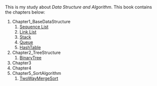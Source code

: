 This is my study about *Data Structure and Algorithm*. This book contains the chapters below:

1. Chapter1_BaseDataStructure
   1. [Sequence List](https://github.com/lwsdegithub/The-Interest-Algorithm-C-/blob/master/Chapter1_BaseDataStructure/1_SeqList.cpp)
   2. [Link List](https://github.com/lwsdegithub/The-Interest-Algorithm-C-/blob/master/Chapter1_BaseDataStructure/2_LinkList.cpp)
   3. [Stack](https://github.com/lwsdegithub/The-Interest-Algorithm-C-/blob/master/Chapter1_BaseDataStructure/3_Stack.cpp)
   4. [Queue](https://github.com/lwsdegithub/The-Interest-Algorithm-C-/blob/master/Chapter1_BaseDataStructure/4_Queue.cpp)
   5. [HashTable](https://github.com/lwsdegithub/The-Interest-Algorithm-C-/blob/master/Chapter1_BaseDataStructure/5_HashTable.cpp)
2. Chapter2_TreeStructure
   1. [BinaryTree](https://github.com/lwsdegithub/The-Interest-Algorithm-C-/blob/master/Chapter2_TreeStructure/1_BinaryTree.cpp)
3. Chapter3
4. Chapter4
5. Chapter5_SortAlgorithm
   1. [TwoWayMergeSort](https://github.com/lwsdegithub/The-Interest-Algorithm-C-/blob/master/Chapter5_SortAlgorithm/4_TwoWayMergeSort.cpp)